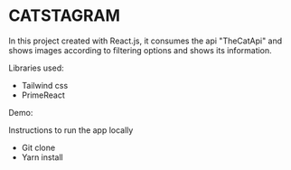 # CATSTAGRAM


In this project created with React.js, it consumes the api "TheCatApi" and shows images according to filtering options and shows its information.

Libraries used:
- Tailwind css
- PrimeReact

Demo:


Instructions to run the app locally

- Git clone
- Yarn install